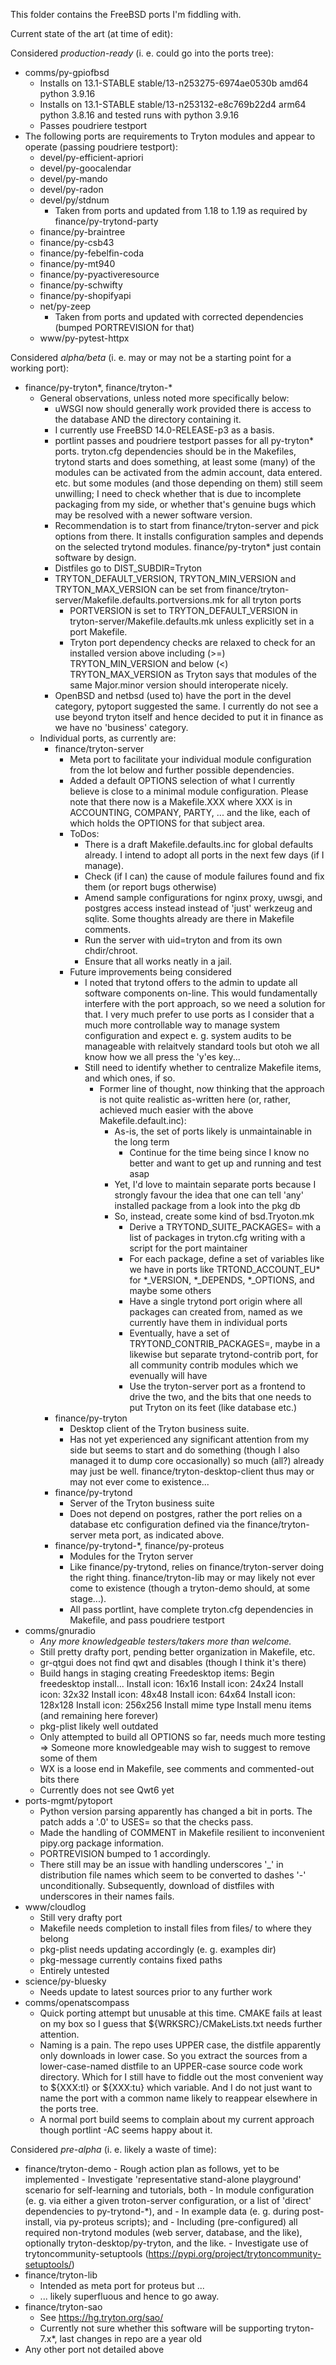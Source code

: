 This folder contains the FreeBSD ports I'm fiddling with.

Current state of the art (at time of edit):

Considered *production-ready* (i. e. could go into the ports tree):

- comms/py-gpiofbsd
    - Installs on 13.1-STABLE stable/13-n253275-6974ae0530b amd64 python 3.9.16
    - Installs on 13.1-STABLE stable/13-n253132-e8c769b22d4 arm64 python 3.8.16 and tested runs with python 3.9.16
    - Passes poudriere testport
- The following ports are requirements to Tryton modules and appear to operate (passing poudriere testport):
    - devel/py-efficient-apriori
    - devel/py-goocalendar
    - devel/py-mando
    - devel/py-radon
    - devel/py/stdnum
        - Taken from ports and updated from 1.18 to 1.19 as required by finance/py-trytond-party
    - finance/py-braintree
    - finance/py-csb43
    - finance/py-febelfin-coda
    - finance/py-mt940
    - finance/py-pyactiveresource
    - finance/py-schwifty
    - finance/py-shopifyapi
    - net/py-zeep
        - Taken from ports and updated with corrected dependencies (bumped PORTREVISION for that)
    - www/py-pytest-httpx

Considered *alpha/beta* (i. e. may or may not be a starting point for a working port):

- finance/py-tryton*, finance/tryton-*
    - General observations, unless noted more specifically below:
        - uWSGI now should generally work provided there is access to the database AND the directory containing it.
        - I currently use FreeBSD 14.0-RELEASE-p3 as a basis.
        - portlint passes and poudriere testport passes for all py-tryton* ports. tryton.cfg dependencies should be in the Makefiles, trytond starts and does something, at least some (many) of the modules can be activated from the admin account, data entered. etc. but some modules (and those depending on them) still seem unwilling; I need to check whether that is due to incomplete packaging from my side, or whether that's genuine bugs which may be resolved with a newer software version.
        - Recommendation is to start from finance/tryton-server and pick options from there. It installs configuration samples and depends on the selected trytond modules. finance/py-tryton* just contain software by design.
        - Distfiles go to DIST_SUBDIR=Tryton
        - TRYTON_DEFAULT_VERSION, TRYTON_MIN_VERSION and TRYTON_MAX_VERSION can be set from finance/tryton-server/Makefile.defaults.portversions.mk for all tryton ports
            - PORTVERSION is set to TRYTON_DEFAULT_VERSION in tryton-server/Makefile.defaults.mk unless explicitly set in a port Makefile.
            - Tryton port dependency checks are relaxed to check for an installed version above including (>=) TRYTON_MIN_VERSION and below (<) TRYTON_MAX_VERSION as Tryton says that modules of the same Major.minor version should interoperate nicely.
        - OpenBSD and netbsd (used to) have the port in the devel category, pytoport suggested the same. I currently do not see a use beyond tryton itself and hence decided to put it in finance as we have no 'business' category.
    - Individual ports, as currently are:
        - finance/tryton-server
            - Meta port to facilitate your individual module configuration from the lot below and further possible dependencies.
            - Added a default OPTIONS selection of what I currently believe is close to a minimal module configuration. Please note that there now is a Makefile.XXX where XXX is in ACCOUNTING, COMPANY, PARTY, ... and the like, each of which holds the OPTIONS for that subject area.
            - ToDos:
                - There is a draft Makefile.defaults.inc for global defaults already. I intend to adopt all ports in the next few days (if I manage).
                - Check (if I can) the cause of module failures found and fix them (or report bugs otherwise)
                - Amend sample configurations for nginx proxy, uwsgi, and postgres access instead instead of 'just' werkzeug and sqlite. Some thoughts already are there in Makefile comments.
                - Run the server with uid=tryton and from its own chdir/chroot.
                - Ensure that all works neatly in a jail.
            - Future improvements being considered
                - I noted that trytond offers to the admin to update all software components on-line. This would fundamentally interfere with the port approach, so we need a solution for that. I very much prefer to use ports as I consider that a much more controllable way to manage system configuration and expect e. g. system audits to be manageable with relaitvely standard tools but otoh we all know how we all press the 'y'es key...
                - Still need to identify whether to centralize Makefile items, and which ones, if so.
                    - Former line of thought, now thinking that the approach is not quite realistic as-written here (or, rather, achieved much easier with the above Makefile.default.inc):
                        - As-is, the set of ports likely is unmaintainable in the long term
                            - Continue for the time being since I know no better and want to get up and running and test asap
                        - Yet, I'd love to maintain separate ports because I strongly favour the idea that one can tell 'any' installed package from a look into the pkg db
                        - So, instead, create some kind of bsd.Tryoton.mk
                            - Derive a TRYTOND_SUITE_PACKAGES= with a list of packages in tryton.cfg writing with a script for the port maintainer
                            - For each package, define a set of variables like we have in ports like TRTOND_ACCOUNT_EU* for *_VERSION, *_DEPENDS, *_OPTIONS, and maybe some others
                            - Have a single trytond port origin where all packages can created from, named as we currently have them in individual ports
                            - Eventually, have a set of TRYTOND_CONTRIB_PACKAGES=, maybe in a likewise but separate trytond-contrib port, for all community contrib modules which we evenually will have
                            - Use the tryton-server port as a frontend to drive the two, and the bits that one needs to put Tryton on its feet (like database etc.)
        - finance/py-tryton
            - Desktop client of the Tryton business suite.
            - Has not yet experienced any significant attention from my side but seems to start and do something (though I also managed it to dump core occasionally) so much (all?) already may just be well. finance/tryton-desktop-client thus may or may not ever come to existence...
        - finance/py-trytond
            - Server of the Tryton business suite
            - Does not depend on postgres, rather the port relies on a database etc configuration defined via the finance/tryton-server meta port, as indicated above.
        - finance/py-trytond-*, finance/py-proteus
            - Modules for the Tryton server
            - Like finance/py-trytond, relies on finance/tryton-server doing the right thing. finance/tryton-lib may or may likely not ever come to existence (though a tryton-demo should, at some stage...).
            - All pass portlint, have complete tryton.cfg dependencies in Makefile, and pass poudriere testport
- comms/gnuradio
    - _Any more knowledgeable testers/takers more than welcome._
    - Still pretty drafty port, pending better organization in Makefile, etc.
    - gr-qtgui does not find qwt and disables (though I think it's there)
    - Build hangs in staging creating Freedesktop items:
        Begin freedesktop install...
        Install icon: 16x16
        Install icon: 24x24
        Install icon: 32x32
        Install icon: 48x48
        Install icon: 64x64
        Install icon: 128x128
        Install icon: 256x256
        Install mime type
        Install menu items
      (and remaining here forever)
    - pkg-plist likely well outdated
    - Only attempted to build all OPTIONS so far, needs much more testing
        => Someone more knowledgeable may wish to suggest to remove some of them
    - WX is a loose end in Makefile, see comments and commented-out bits there
    - Currently does not see Qwt6 yet
- ports-mgmt/pytoport
    - Python version parsing apparently has changed a bit in ports. The patch adds a '.0' to USES= so that the checks pass.
    - Made the handling of COMMENT in Makefile resilient to inconvenient pipy.org package information.
    - PORTREVISION bumped to 1 accordingly.
    - There still may be an issue with handling underscores '_' in distribution file names which seem to be converted to dashes '-' unconditionally. Subsequently, download of distfiles with underscores in their names fails.
- www/cloudlog
    - Still very drafty port
    - Makefile needs completion to install files from files/ to where they belong
    - pkg-plist needs updating accordingly (e. g. examples dir)
    - pkg-message currently contains fixed paths
    - Entirely untested
- science/py-bluesky
    - Needs update to latest sources prior to any further work
- comms/openatscompass
    - Quick porting attempt but unusable at this time. CMAKE fails at least on my box so I guess that ${WRKSRC}/CMakeLists.txt needs further attention.
    - Naming is a pain. The repo uses UPPER case, the distfile apparently only downloads in lower case. So you extract the sources from a lower-case-named distfile to an UPPER-case source code work directory. Which for I still have to fiddle out the most convenient way to ${XXX:tl} or ${XXX:tu} which variable. And I do not just want to name the port with a common name likely to reappear elsewhere in the ports tree.
    - A normal port build seems to complain about my current approach though portlint -AC seems happy about it.

Considered *pre-alpha* (i. e. likely a waste of time):

- finance/tryton-demo
        - Rough action plan as follows, yet to be implemented
        - Investigate 'representative stand-alone playground' scenario for self-learning and tutorials, both
            - In module configuration (e. g. via either a given troton-server configuration, or a list of 'direct' dependencies to py-trytond-*), and
            - In example data (e. g. during post-install, via py-proteus scripts); and
            - Including (pre-configured) all required non-trytond modules (web server, database, and the like), optionally tryton-desktop/py-tryton, and the like.
        - Investigate use of trytoncommunity-setuptools (https://pypi.org/project/trytoncommunity-setuptools/)
- finance/tryton-lib
    - Intended as meta port for proteus but ...
    - ... likely superfluous and hence to go away.
- finance/tryton-sao
    - See https://hg.tryton.org/sao/
    - Currently not sure whether this software will be supporting tryton-7.x*, last changes in repo are a year old
- Any other port not detailed above
